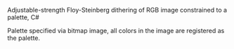 Adjustable-strength Floy-Steinberg dithering of RGB image constrained to a palette, C#

Palette specified via bitmap image, all colors in the image are registered as the palette.
